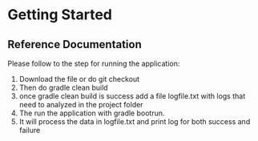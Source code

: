 # Getting Started

## Reference Documentation
Please follow to the step for running the application:


1. Download the file or do git checkout
2. Then do gradle clean build
3. once gradle clean build is success add a file logfile.txt with logs that need to analyzed in the project folder
4. The run the application with gradle bootrun.
5. It will process the data in logfile.txt and print log for both success and failure


